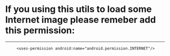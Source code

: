 
# If you using this utils to load some Internet image please remeber add this permission: #



----------


		 <uses-permission android:name="android.permission.INTERNET"/>